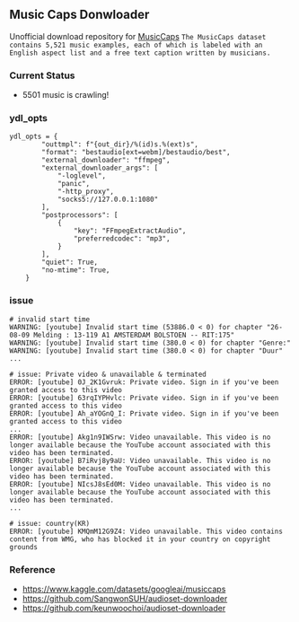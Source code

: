 ## Music Caps Donwloader

Unofficial download repository for [MusicCaps](https://www.kaggle.com/datasets/googleai/musiccaps)
`The MusicCaps dataset contains 5,521 music examples, each of which is labeled with an English aspect list and a free text caption written by musicians.`

### Current Status
- 5501 music is crawling!

### ydl_opts
```
ydl_opts = {
        "outtmpl": f"{out_dir}/%(id)s.%(ext)s",
        "format": "bestaudio[ext=webm]/bestaudio/best",
        "external_downloader": "ffmpeg",
        "external_downloader_args": [
            "-loglevel",
            "panic",
            "-http_proxy",
            "socks5://127.0.0.1:1080"
        ],
        "postprocessors": [
            {
                "key": "FFmpegExtractAudio",
                "preferredcodec": "mp3",
            }
        ],
        "quiet": True,
        "no-mtime": True,
    }
```

### issue

```
# invalid start time
WARNING: [youtube] Invalid start time (53886.0 < 0) for chapter "26-08-09 Melding : 13-119 A1 AMSTERDAM BOLSTOEN -- RIT:175"
WARNING: [youtube] Invalid start time (380.0 < 0) for chapter "Genre:"
WARNING: [youtube] Invalid start time (380.0 < 0) for chapter "Duur"                                        
...

# issue: Private video & unavailable & terminated
ERROR: [youtube] 0J_2K1Gvruk: Private video. Sign in if you've been granted access to this video
ERROR: [youtube] 63rqIYPHvlc: Private video. Sign in if you've been granted access to this video
ERROR: [youtube] Ah_aYOGnQ_I: Private video. Sign in if you've been granted access to this video
...
ERROR: [youtube] Akg1n9IWSrw: Video unavailable. This video is no longer available because the YouTube account associated with this video has been terminated.
ERROR: [youtube] B7iRvj8y9aU: Video unavailable. This video is no longer available because the YouTube account associated with this video has been terminated.
ERROR: [youtube] NIcsJ8sEd0M: Video unavailable. This video is no longer available because the YouTube account associated with this video has been terminated.
...

# issue: country(KR)
ERROR: [youtube] KMQmM12G9Z4: Video unavailable. This video contains content from WMG, who has blocked it in your country on copyright grounds
```

### Reference
- https://www.kaggle.com/datasets/googleai/musiccaps
- https://github.com/SangwonSUH/audioset-downloader
- https://github.com/keunwoochoi/audioset-downloader